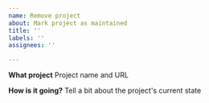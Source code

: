 ```yaml
---
name: Remove project
about: Mark project as maintained
title: ''
labels: ''
assignees: ''

---
```


**What project**
Project name and URL

**How is it going?**
Tell a bit about the project's current state
